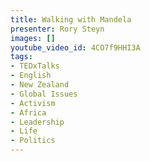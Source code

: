 ```yaml
---
title: Walking with Mandela
presenter: Rory Steyn
images: []
youtube_video_id: 4CO7f9HHI3A
tags:
- TEDxTalks
- English
- New Zealand
- Global Issues
- Activism
- Africa
- Leadership
- Life
- Politics
---
```

